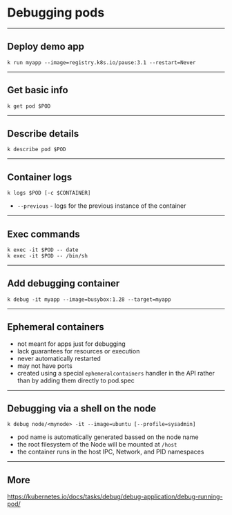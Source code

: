 # Debugging pods

---

## Deploy demo app

```
k run myapp --image=registry.k8s.io/pause:3.1 --restart=Never
```

---

## Get basic info

```
k get pod $POD
```

---

## Describe details

```
k describe pod $POD
```

---

## Container logs

```
k logs $POD [-c $CONTAINER] 
```

- `--previous` - logs for the previous instance of the container

---

## Exec commands

```
k exec -it $POD -- date
k exec -it $POD -- /bin/sh
```

---

## Add debugging container

```
k debug -it myapp --image=busybox:1.28 --target=myapp
```

---

## Ephemeral containers

* not meant for apps just for debugging
* lack guarantees for resources or execution
* never automatically restarted
* may not have ports
* created using a special `ephemeralcontainers` handler in the API rather than by adding them directly to pod.spec

---

## Debugging via a shell on the node  

```
k debug node/<mynode> -it --image=ubuntu [--profile=sysadmin]
```

- pod name is automatically generated bassed on the node name
- the root filesystem of the Node will be mounted at `/host`
- the container runs in the host IPC, Network, and PID namespaces

---

## More

https://kubernetes.io/docs/tasks/debug/debug-application/debug-running-pod/
